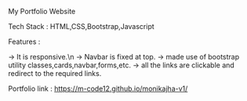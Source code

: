 My Portfolio Website

Tech Stack : HTML,CSS,Bootstrap,Javascript

Features :

-> It is responsive.\n
-> Navbar is fixed at top.
-> made use of bootstrap utility classes,cards,navbar,forms,etc.
-> all the links are clickable and redirect to the required links.

Portfolio link : https://m-code12.github.io/monikajha-v1/

